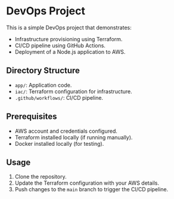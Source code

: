 # DevOps Project

This is a simple DevOps project that demonstrates:
- Infrastructure provisioning using Terraform.
- CI/CD pipeline using GitHub Actions.
- Deployment of a Node.js application to AWS.

## Directory Structure
- `app/`: Application code.
- `iac/`: Terraform configuration for infrastructure.
- `.github/workflows/`: CI/CD pipeline.

## Prerequisites
- AWS account and credentials configured.
- Terraform installed locally (if running manually).
- Docker installed locally (for testing).

## Usage
1. Clone the repository.
2. Update the Terraform configuration with your AWS details.
3. Push changes to the `main` branch to trigger the CI/CD pipeline.